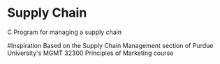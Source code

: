 # Supply Chain
C Program for managing a supply chain

#Inspiration
Based on the Supply Chain Management section of Purdue University's MGMT 32300 Principles of Marketing course